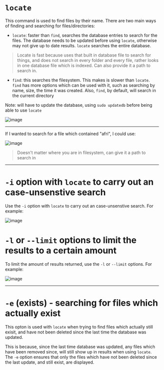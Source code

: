 # `locate`

This command is used to find files by their name. There are two main ways of finding and searching for files/directories:

* `locate`: faster than `find`, searches the database entries to search for the files. The database needs to be updated before using `locate`, otherwise may not give up to date results.  `locate` searches the entire database. 

> Locate is fast because uses that built in database file to search for things, and does not search in every folder and every file, rather looks in one database file which is indexed. Can also provide it a path to search in.

* `find`: this searches the filesystem. This makes is slower than `locate`. `find` has more options which can be used with it, such as searching by name, size, the time it was created. Also, `find`, by default, will search in the current directory   

Note: will have to update the database, using `sudo updatedb` before being able to use `locate`

![image](https://user-images.githubusercontent.com/107522496/197186126-6730225d-d7b0-41dd-b732-e67d9e77e8d8.png)


---

If I wanted to search for a file which contained "afri", I could use: 

![image](https://user-images.githubusercontent.com/107522496/197206376-3e8c3813-ef7a-4a39-adda-344512e56a6b.png)


> Doesn't matter where you are in filesystem, can give it a path to search in 

---

# `-i` option with `locate` to carry out an case-unsenstive search

Use the `-i` option with `locate` to carry out an case-unsenstive search. For example: 

![image](https://user-images.githubusercontent.com/107522496/197208226-19822663-ded7-4005-b9fa-93229567e8bf.png)

# `-l` or `--limit` options to limit the results to a certain amount 

To limit the amount of results returned, use the  `-l` or `--limit` options. For example: 

![image](https://user-images.githubusercontent.com/107522496/197208699-e65b01fc-f421-480d-a376-fac30fff4680.png)

---

# `-e` (exists) - searching for files which actually exist

This opton is used with `locate` when trying to find files which actually still exisit, and have not been deleted since the last time the database was updated.

This is because, since the last time database was updated, any files which have been removed since, will still show up in results when using `locate`. The `-e` option ensures that only the files which have not been deleted since the last update, and still exist, are displayed.





